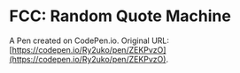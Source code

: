# FCC: Random Quote Machine

A Pen created on CodePen.io. Original URL: [https://codepen.io/Ry2uko/pen/ZEKPvzO](https://codepen.io/Ry2uko/pen/ZEKPvzO).


